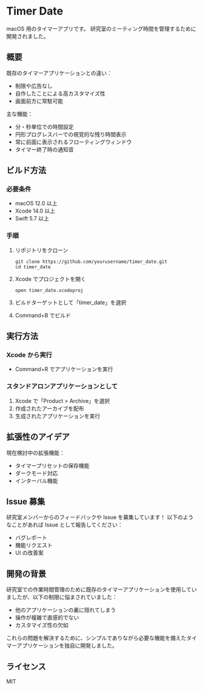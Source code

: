 # Timer Date

macOS 用のタイマーアプリです。
研究室のミーティング時間を管理するために開発されました。

## 概要

既存のタイマーアプリケーションとの違い：

- 制限や広告なし
- 自作したことによる高カスタマイズ性
- 画面前方に常駐可能

主な機能：

- 分・秒単位での時間設定
- 円形プログレスバーでの視覚的な残り時間表示
- 常に前面に表示されるフローティングウィンドウ
- タイマー終了時の通知音

## ビルド方法

### 必要条件

- macOS 12.0 以上
- Xcode 14.0 以上
- Swift 5.7 以上

### 手順

1. リポジトリをクローン

   ```
   git clone https://github.com/yourusername/timer_date.git
   cd timer_date
   ```

2. Xcode でプロジェクトを開く

   ```
   open timer_date.xcodeproj
   ```

3. ビルドターゲットとして「timer_date」を選択

4. Command+B でビルド

## 実行方法

### Xcode から実行

- Command+R でアプリケーションを実行

### スタンドアロンアプリケーションとして

1. Xcode で「Product > Archive」を選択
2. 作成されたアーカイブを配布
3. 生成されたアプリケーションを実行

## 拡張性のアイデア

現在検討中の拡張機能：

- タイマープリセットの保存機能
- ダークモード対応
- インターバル機能

## Issue 募集

研究室メンバーからのフィードバックや Issue を募集しています！
以下のようなことがあれば Issue として報告してください：

- バグレポート
- 機能リクエスト
- UI の改善案

## 開発の背景

研究室での作業時間管理のために既存のタイマーアプリケーションを使用していましたが、以下の制限に悩まされていました：

- 他のアプリケーションの裏に隠れてしまう
- 操作が複雑で直感的でない
- カスタマイズ性の欠如

これらの問題を解決するために、シンプルでありながら必要な機能を備えたタイマーアプリケーションを独自に開発しました。

## ライセンス

MIT
